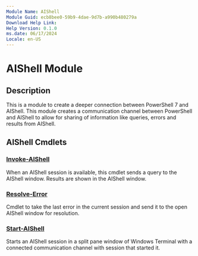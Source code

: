 ```yaml
---
Module Name: AIShell
Module Guid: ecb8bee0-59b9-4dae-9d7b-a990b480279a
Download Help Link:
Help Version: 0.1.0
ms.date: 06/17/2024
Locale: en-US
---
```


# AIShell Module

## Description

This is a module to create a deeper connection between PowerShell 7 and AIShell. This module creates
a communication channel between PowerShell and AIShell to allow for sharing of information like
queries, errors and results from AIShell.

## AIShell Cmdlets

### [Invoke-AIShell](Invoke-AIShell.md)

When an AIShell session is available, this cmdlet sends a query to the AIShell window. Results are
shown in the AIShell window.

### [Resolve-Error](Resolve-Error.md)

Cmdlet to take the last error in the current session and send it to the open AIShell window for
resolution.

### [Start-AIShell](Start-AIShell.md)

Starts an AIShell session in a split pane window of Windows Terminal with a connected communication
channel with session that started it.
